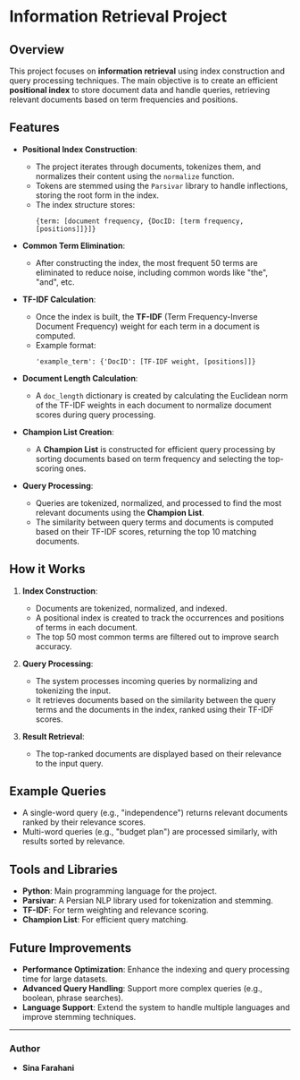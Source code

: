 
# Information Retrieval Project

## Overview

This project focuses on **information retrieval** using index construction and query processing techniques. The main objective is to create an efficient **positional index** to store document data and handle queries, retrieving relevant documents based on term frequencies and positions.

## Features

- **Positional Index Construction**: 
  - The project iterates through documents, tokenizes them, and normalizes their content using the `normalize` function.
  - Tokens are stemmed using the `Parsivar` library to handle inflections, storing the root form in the index.
  - The index structure stores:
    ```
    {term: [document frequency, {DocID: [term frequency, [positions]]}]}
    ```

- **Common Term Elimination**:
  - After constructing the index, the most frequent 50 terms are eliminated to reduce noise, including common words like "the", "and", etc.

- **TF-IDF Calculation**:
  - Once the index is built, the **TF-IDF** (Term Frequency-Inverse Document Frequency) weight for each term in a document is computed.
  - Example format:
    ```
    'example_term': {'DocID': [TF-IDF weight, [positions]]}
    ```

- **Document Length Calculation**:
  - A `doc_length` dictionary is created by calculating the Euclidean norm of the TF-IDF weights in each document to normalize document scores during query processing.

- **Champion List Creation**:
  - A **Champion List** is constructed for efficient query processing by sorting documents based on term frequency and selecting the top-scoring ones.

- **Query Processing**:
  - Queries are tokenized, normalized, and processed to find the most relevant documents using the **Champion List**.
  - The similarity between query terms and documents is computed based on their TF-IDF scores, returning the top 10 matching documents.

## How it Works

1. **Index Construction**:
   - Documents are tokenized, normalized, and indexed.
   - A positional index is created to track the occurrences and positions of terms in each document.
   - The top 50 most common terms are filtered out to improve search accuracy.

2. **Query Processing**:
   - The system processes incoming queries by normalizing and tokenizing the input.
   - It retrieves documents based on the similarity between the query terms and the documents in the index, ranked using their TF-IDF scores.

3. **Result Retrieval**:
   - The top-ranked documents are displayed based on their relevance to the input query.

## Example Queries

- A single-word query (e.g., "independence") returns relevant documents ranked by their relevance scores.
- Multi-word queries (e.g., "budget plan") are processed similarly, with results sorted by relevance.

## Tools and Libraries

- **Python**: Main programming language for the project.
- **Parsivar**: A Persian NLP library used for tokenization and stemming.
- **TF-IDF**: For term weighting and relevance scoring.
- **Champion List**: For efficient query matching.

## Future Improvements

- **Performance Optimization**: Enhance the indexing and query processing time for large datasets.
- **Advanced Query Handling**: Support more complex queries (e.g., boolean, phrase searches).
- **Language Support**: Extend the system to handle multiple languages and improve stemming techniques.

---

### Author
- **Sina Farahani**
